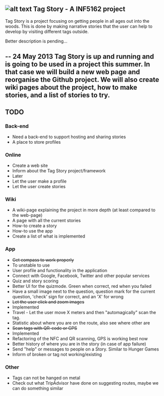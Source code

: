 ![alt text][logo]
Tag Story - A INF5162 project
-----------------------------
Tag Story is a project focusing on getting people in all ages out into the woods. This is done by making narrative stories that the user can help to develop by visiting different tags outside.

Better description is pending...

--
24 May 2013
Tag Story is up and running and is going to be used in a project this summer. In that case we will build a new web page and reorganise the Github project. We will also create wiki pages about the project, how to make stories, and a list of stories to try.
--

TODO
----
### Back-end
* Need a back-end to support hosting and sharing stories
* A place to store profiles

### Online
* Create a web site
 * Inform about the Tag Story project/framework
* Later
 * Let the user make a profile
 * Let the user create stories

### Wiki
* A wiki-page explaining the project in more depth (at least compared to the web-page)
* A page with all the current stories
* How-to create a story
* How-to use the app
* Create a list of what is implemented

### App
* ~~Get compass to work properly~~
 * To unstable to use
* User profile and functionality in the application
 * Connect with Google, Facebook, Twitter and other popular services
* Quiz and story scoring
* Better UI for the quizmode. Green when correct, red when you failed
 * Have a small image next to the question, question mark for the current question, 'check' sign for correct, and an 'X' for wrong
* ~~Let the user click and zoom images~~
 * Implemented
* Travel - Let the user move X meters and then "automagically" scan the tag.
* Statistic about where you are on the route, also see where other are
* ~~Scan tags with QR-code or GPS~~
 * Implemented
* Refactoring of the NFC and QR scanning, GPS is working best now
* Better history of where you are in the story (in case of app failure)
* Send "help" or messages to people on a Story. Similar to Hunger Games
* Inform of broken or tag not working/existing

### Other
* Tags can not be hanged on metal
* Check out what TripAdvisor have done on suggesting routes, maybe we can do something similar

[logo]: http://www.uio.no/studier/emner/matnat/ifi/INF5261/h12/project-groups/tag-story--out/feature-graphic-tag-story.png "Tag Story banner"
